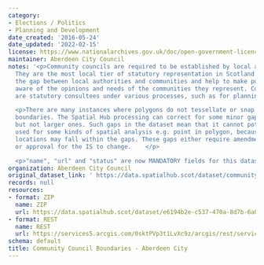 ```yaml
---
category:
- Elections / Politics
- Planning and Development
date_created: '2016-05-24'
date_updated: '2022-02-15'
license: https://www.nationalarchives.gov.uk/doc/open-government-licence/version/3/
maintainer: Aberdeen City Council
notes: '<p>Community councils are required to be established by local authorities.
  They are the most local tier of statutory representation in Scotland. They bridge
  the gap between local authorities and communities and help to make public bodies
  aware of the opinions and needs of the communities they represent. Community councils
  are statutory consultees under various processes, such as for planning applications.</p>

  <p>There are many instances where polygons do not tessellate or snap to local authority
  boundaries. The Spatial Hub processing can correct for some minor gap errors (&lt;5m)
  but not larger ones. Such gaps in the dataset mean that it cannot potentially be
  used for some kinds of spatial analysis e.g. point in polygon, because some point
  locations may fall within the gaps. These gaps either require amendment at source
  or approval for the IS to change.    </p>

  <p>"name", "url" and "status" are now MANDATORY fields for this dataset.                                                                                                                                                                                                                                                                                                                                                                                                                                                                                                                                                                                                                                                                                                                                                                                                                                                                                                                                                                                                                                                                                                                                                                                                                                                                                                                                                                                                                                                                                                                                                                                                                           </p>'
organization: Aberdeen City Council
original_dataset_link: ' https://data.spatialhub.scot/dataset/community_council_boundaries-ac'
records: null
resources:
- format: ZIP
  name: ZIP
  url: https://data.spatialhub.scot/dataset/e6194b2e-c537-470a-8d7b-6a082630dfdf/resource/8f27b2d0-d526-4e45-ae7b-8094e758543f/download/community_councils_2018.zip
- format: REST
  name: REST
  url: https://services5.arcgis.com/0sktPVp3t1LvXc9z/arcgis/rest/services/Community_Councils_2018/FeatureServer/0/query?outFields=*&where=1%3D1
schema: default
title: Community Council Boundaries - Aberdeen City
---
```

